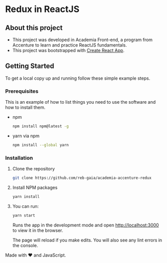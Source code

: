 # Redux in ReactJS

## About this project
- This project was developed in Academia Front-end, a program from Accenture to learn and practice ReactJS fundamentals.
- This project was bootstrapped with [Create React App](https://github.com/facebook/create-react-app).

## Getting Started

To get a local copy up and running follow these simple example steps. 

### Prerequisites
This is an example of how to list things you need to use the software and how to install them.
* npm
  ```sh
  npm install npm@latest -g
  ```
* yarn via npm
  ```sh
  npm install --global yarn
  ```

### Installation
1. Clone the repository
   ```sh
   git clone https://github.com/reb-gaia/academia-accenture-redux
   ```
2. Install NPM packages
   ```sh
   yarn install
   ```
3. You can run:
   ```sh
   yarn start
   ```
   Runs the app in the development mode and open [http://localhost:3000](http://localhost:3000) to view it in the browser.
   
    The page will reload if you make edits. You will also see any lint errors in the console.


Made with ❤️ and JavaScript.